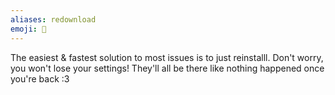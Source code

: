 ```yaml
---
aliases: redownload
emoji: 🔄
---
```


The easiest & fastest solution to most issues is to just reinstalll. Don't worry, you won't lose your settings! They'll all be there like nothing happened once you're back :3
